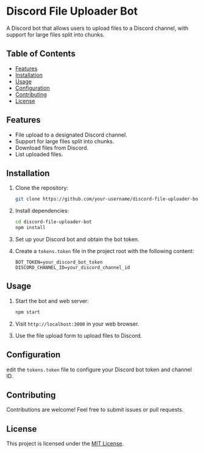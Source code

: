# Discord File Uploader Bot

A Discord bot that allows users to upload files to a Discord channel, with support for large files split into chunks.

## Table of Contents

- [Features](#features)
- [Installation](#installation)
- [Usage](#usage)
- [Configuration](#configuration)
- [Contributing](#contributing)
- [License](#license)

## Features

- File upload to a designated Discord channel.
- Support for large files split into chunks.
- Download files from Discord.
- List uploaded files.

## Installation

1. Clone the repository:

   ```bash
   git clone https://github.com/your-username/discord-file-uploader-bot.git
   ```

2. Install dependencies:

   ```bash
   cd discord-file-uploader-bot
   npm install
   ```

3. Set up your Discord bot and obtain the bot token.

4. Create a `tokens.token` file in the project root with the following content:

   ```
   BOT_TOKEN=your_discord_bot_token
   DISCORD_CHANNEL_ID=your_discord_channel_id
   ```

## Usage

1. Start the bot and web server:

   ```bash
   npm start
   ```

2. Visit `http://localhost:3000` in your web browser.

3. Use the file upload form to upload files to Discord.

## Configuration

edit the `tokens.token` file to configure your Discord bot token and channel ID.

## Contributing

Contributions are welcome! Feel free to submit issues or pull requests.

## License

This project is licensed under the [MIT License](LICENSE).
